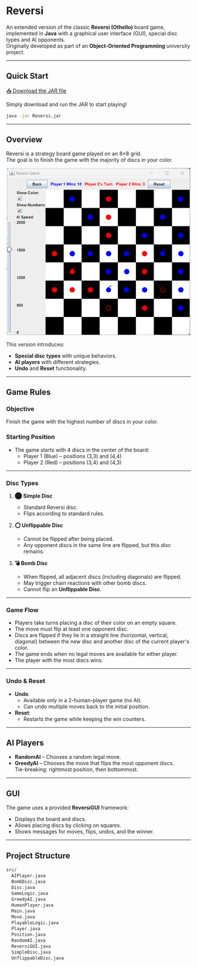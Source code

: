 # Reversi

An extended version of the classic **Reversi (Othello)** board game, implemented in **Java** with a graphical user interface (GUI), special disc types and AI opponents.  
Originally developed as part of an **Object-Oriented Programming** university project.

---

## Quick Start

[📥 Download the JAR file](https://github.com/Raz99/Reversi/releases/download/V1.0.0/Reversi.jar)

Simply download and run the JAR to start playing!

```bash
java -jar Reversi.jar
```

---

## Overview

Reversi is a strategy board game played on an 8×8 grid.  
The goal is to finish the game with the majority of discs in your color.

<p align="center">
  <img src="assets/game_screenshot.png" alt="Reversi GUI" width="500"/>
</p>

This version introduces:
- **Special disc types** with unique behaviors.
- **AI players** with different strategies.
- **Undo** and **Reset** functionality.
---

## Game Rules

### Objective
Finish the game with the highest number of discs in your color.

### Starting Position
- The game starts with 4 discs in the center of the board:
    - Player 1 (Blue) – positions (3,3) and (4,4)
    - Player 2 (Red) – positions (3,4) and (4,3)

---

### Disc Types

1. **⬤ Simple Disc**
    - Standard Reversi disc.
    - Flips according to standard rules.

2. **⭕ Unflippable Disc**
    - Cannot be flipped after being placed.
    - Any opponent discs in the same line are flipped, but this disc remains.

3. **💣 Bomb Disc**
    - When flipped, all adjacent discs (including diagonals) are flipped.
    - May trigger chain reactions with other bomb discs.
    - Cannot flip an **Unflippable Disc**.

---

### Game Flow

- Players take turns placing a disc of their color on an empty square.
- The move must flip at least one opponent disc.
- Discs are flipped if they lie in a straight line (horizontal, vertical, diagonal) between the new disc and another disc of the current player's color.
- The game ends when no legal moves are available for either player.
- The player with the most discs wins.

---

### Undo & Reset

- **Undo**:
    - Available only in a 2-human-player game (no AI).
    - Can undo multiple moves back to the initial position.
- **Reset**:
    - Restarts the game while keeping the win counters.

---

## AI Players

- **RandomAI** – Chooses a random legal move.
- **GreedyAI** – Chooses the move that flips the most opponent discs.  
  Tie-breaking: rightmost position, then bottommost.

---

## GUI

The game uses a provided **ReversiGUI** framework:
- Displays the board and discs.
- Allows placing discs by clicking on squares.
- Shows messages for moves, flips, undos, and the winner.

---

## Project Structure

```
src/
  AIPlayer.java
  BombDisc.java
  Disc.java
  GameLogic.java
  GreedyAI.java
  HumanPlayer.java
  Main.java
  Move.java
  PlayableLogic.java
  Player.java
  Position.java
  RandomAI.java
  ReversiGUI.java
  SimpleDisc.java
  UnflippableDisc.java
```

